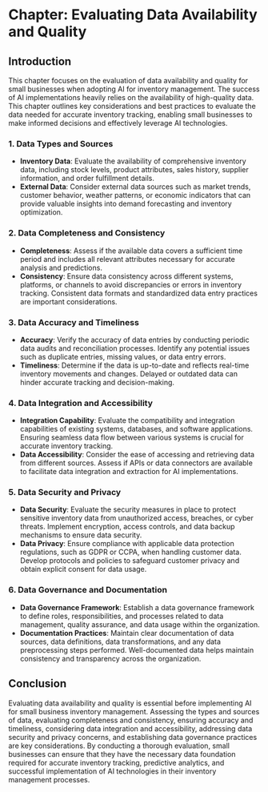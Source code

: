 Chapter: Evaluating Data Availability and Quality
=================================================

Introduction
------------

This chapter focuses on the evaluation of data availability and quality for small businesses when adopting AI for inventory management. The success of AI implementations heavily relies on the availability of high-quality data. This chapter outlines key considerations and best practices to evaluate the data needed for accurate inventory tracking, enabling small businesses to make informed decisions and effectively leverage AI technologies.

### 1. Data Types and Sources

* **Inventory Data**: Evaluate the availability of comprehensive inventory data, including stock levels, product attributes, sales history, supplier information, and order fulfillment details.
* **External Data**: Consider external data sources such as market trends, customer behavior, weather patterns, or economic indicators that can provide valuable insights into demand forecasting and inventory optimization.

### 2. Data Completeness and Consistency

* **Completeness**: Assess if the available data covers a sufficient time period and includes all relevant attributes necessary for accurate analysis and predictions.
* **Consistency**: Ensure data consistency across different systems, platforms, or channels to avoid discrepancies or errors in inventory tracking. Consistent data formats and standardized data entry practices are important considerations.

### 3. Data Accuracy and Timeliness

* **Accuracy**: Verify the accuracy of data entries by conducting periodic data audits and reconciliation processes. Identify any potential issues such as duplicate entries, missing values, or data entry errors.
* **Timeliness**: Determine if the data is up-to-date and reflects real-time inventory movements and changes. Delayed or outdated data can hinder accurate tracking and decision-making.

### 4. Data Integration and Accessibility

* **Integration Capability**: Evaluate the compatibility and integration capabilities of existing systems, databases, and software applications. Ensuring seamless data flow between various systems is crucial for accurate inventory tracking.
* **Data Accessibility**: Consider the ease of accessing and retrieving data from different sources. Assess if APIs or data connectors are available to facilitate data integration and extraction for AI implementations.

### 5. Data Security and Privacy

* **Data Security**: Evaluate the security measures in place to protect sensitive inventory data from unauthorized access, breaches, or cyber threats. Implement encryption, access controls, and data backup mechanisms to ensure data security.
* **Data Privacy**: Ensure compliance with applicable data protection regulations, such as GDPR or CCPA, when handling customer data. Develop protocols and policies to safeguard customer privacy and obtain explicit consent for data usage.

### 6. Data Governance and Documentation

* **Data Governance Framework**: Establish a data governance framework to define roles, responsibilities, and processes related to data management, quality assurance, and data usage within the organization.
* **Documentation Practices**: Maintain clear documentation of data sources, data definitions, data transformations, and any data preprocessing steps performed. Well-documented data helps maintain consistency and transparency across the organization.

Conclusion
----------

Evaluating data availability and quality is essential before implementing AI for small business inventory management. Assessing the types and sources of data, evaluating completeness and consistency, ensuring accuracy and timeliness, considering data integration and accessibility, addressing data security and privacy concerns, and establishing data governance practices are key considerations. By conducting a thorough evaluation, small businesses can ensure that they have the necessary data foundation required for accurate inventory tracking, predictive analytics, and successful implementation of AI technologies in their inventory management processes.
